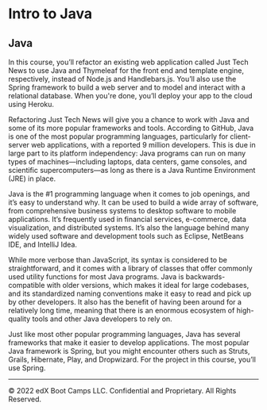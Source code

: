 # Intro to Java

## Java

In this course, you’ll refactor an existing web application called Just Tech News to use Java and Thymeleaf for the front end and template engine, respectively, instead of Node.js and Handlebars.js. You’ll also use the Spring framework to build a web server and to model and interact with a relational database. When you're done, you’ll deploy your app to the cloud using Heroku.

Refactoring Just Tech News will give you a chance to work with Java and some of its more popular frameworks and tools. According to GitHub, Java is one of the most popular programming languages, particularly for client-server web applications, with a reported 9 million developers. This is due in large part to its platform independency: Java programs can run on many types of machines—including laptops, data centers, game consoles, and scientific supercomputers—as long as there is a Java Runtime Environment (JRE) in place.

Java is the #1 programming language when it comes to job openings, and it’s easy to understand why. It can be used to build a wide array of software, from comprehensive business systems to desktop software to mobile applications. It’s frequently used in financial services, e-commerce, data visualization, and distributed systems. It’s also the language behind many widely used software and development tools such as Eclipse, NetBeans IDE, and IntelliJ Idea.

While more verbose than JavaScript, its syntax is considered to be straightforward, and it comes with a library of classes that offer commonly used utility functions for most Java programs. Java is backwards-compatible with older versions, which makes it ideal for large codebases, and its standardized naming conventions make it easy to read and pick up by other developers. It also has the benefit of having been around for a relatively long time, meaning that there is an enormous ecosystem of high-quality tools and other Java developers to rely on.

Just like most other popular programming languages, Java has several frameworks that make it easier to develop applications. The most popular Java framework is Spring, but you might encounter others such as Struts, Grails, Hibernate, Play, and Dropwizard. For the project in this course, you’ll use Spring.

---
© 2022 edX Boot Camps LLC. Confidential and Proprietary. All Rights Reserved.